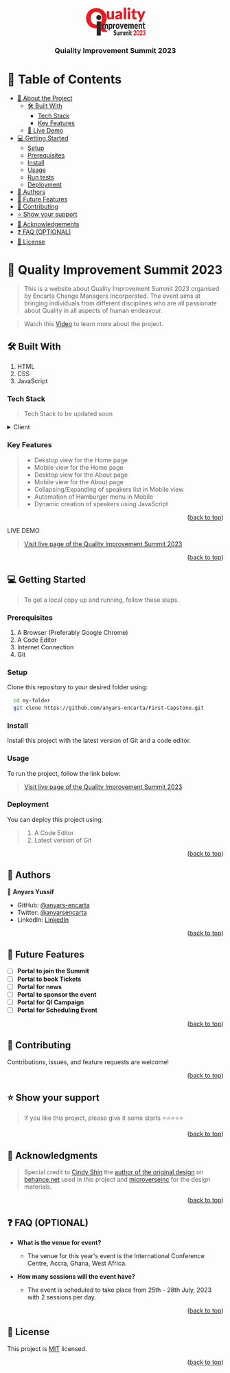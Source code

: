 <a name="readme-top"></a>

<div align="center">

 <!-- LOGO -->

  <img src="./assets/icons/summit-logo.png" alt="logo" width="140"  height="auto" />
  <br/>

<!-- MAIN HEADING -->

  <h3><b>Quiality Improvement Summit 2023</b></h3>

</div>

<!-- TABLE OF CONTENTS -->
# 📗 Table of Contents

- [📖 About the Project](#about-project)
  - [🛠 Built With](#built-with)
    - [Tech Stack](#tech-stack)
    - [Key Features](#key-features)
  - [🚀 Live Demo](#live-demo)
- [💻 Getting Started](#getting-started)
  - [Setup](#setup)
  - [Prerequisites](#prerequisites)
  - [Install](#install)
  - [Usage](#usage)
  - [Run tests](#run-tests)
  - [Deployment](#deployment)
- [👥 Authors](#authors)
- [🔭 Future Features](#future-features)
- [🤝 Contributing](#contributing)
- [⭐️ Show your support](#support)
- [🙏 Acknowledgements](#acknowledgements)
- [❓ FAQ (OPTIONAL)](#faq)
- [📝 License](#license)

<!-- INTRO -->
# 📖 Quality Improvement Summit 2023 <a name="about-project"></a>

> This is a website about Quality Improvement Summit 2023 organised by Encarta Change Managers Incorporated. The event aims at bringing individuals from different disciplines who are all passionate about Quality in all aspects of human endeavour.

> Watch this [Video](https://www.loom.com/share/4a2c119a3ce944cc8bb1beefbd2ff119) to learn more about the project.

## 🛠 Built With <a name="built-with"></a>
1. HTML
2. CSS
3. JavaScript
### Tech Stack <a name="tech-stack"></a>

> Tech Stack to be updated soon

<details>
  <summary>Client</summary>
  <ul>
    <li><a href="https://reactjs.org/">HTML</a></li>
    <li><a href="https://reactjs.org/">CSS</a></li>
    <li><a href="">JavaScript</a></li>
  </ul>
</details>

<!-- Features -->

### Key Features <a name="key-features"></a>

> - Dekstop view for the Home page
> - Mobile view for the Home page
> - Desktop view for the About page
> - Mobile view for the About page
> - Collapsing/Expanding of speakers list in Mobile view
> - Automation of Hamburger menu in Mobile
> - Dynamic creation of speakers using JavaScript

<p align="right">(<a href="#readme-top">back to top</a>)</p>

<!-- LIVE DEMO -->

LIVE DEMO

> [Visit live page of the Quality Improvement Summit 2023](https://anyars-encarta.github.io/First-Capstone/)

<p align="right">(<a href="#readme-top">back to top</a>)</p>

<!-- GETTING STARTED -->

## 💻 Getting Started <a name="getting-started"></a>

> To get a local copy up and running, follow these steps.
### Prerequisites

1. A Browser (Preferably Google Chrome)
2. A Code Editor
3. Internet Connection
4. Git

<!-- SETUP -->
### Setup

Clone this repository to your desired folder using:

```sh
  cd my-folder
  git clone https://github.com/anyars-encarta/First-Capstone.git
```
<!-- INSTALL -->

### Install

Install this project with the latest version of Git and a code editor.

### Usage

To run the project, follow the link below:
> [Visit live page of the Quality Improvement Summit 2023](https://anyars-encarta.github.io/First-Capstone/)
### Deployment

You can deploy this project using:
>1. A Code Editor
>2. Latest version of Git

<p align="right">(<a href="#readme-top">back to top</a>)</p>

<!-- AUTHORS -->
## 👥 Authors <a name="authors"></a>

👤 **Anyars Yussif**

- GitHub: [@anyars-encarta](https://github.com/anyars-encarta)
- Twitter: [@anyarsencarta](https://twitter.com/anyarsencarta)
- LinkedIn: [LinkedIn](https://www.linkedin.com/in/anyars-yussif-1a179769/)


<p align="right">(<a href="#readme-top">back to top</a>)</p>

## 🔭 Future Features <a name="future-features"></a>

- [ ] **Portal to join the Summit**
- [ ] **Portal to book Tickets**
- [ ] **Portal for news**
- [ ] **Portal to sponsor the event**
- [ ] **Portal for QI Campaign**
- [ ] **Portal for Scheduling Event**

<p align="right">(<a href="#readme-top">back to top</a>)</p>

<!-- CONTRIBUTION -->
## 🤝 Contributing <a name="contributing"></a>

Contributions, issues, and feature requests are welcome!

<p align="right">(<a href="#readme-top">back to top</a>)</p>

<!--SUPPORT -->

## ⭐️ Show your support <a name="support"></a>

> If you like this project, please give it some starts ⭐️⭐️⭐️⭐️⭐️

<p align="right">(<a href="#readme-top">back to top</a>)</p>

<!-- ACKNOWLEDGEMENTS -->
## 🙏 Acknowledgments <a name="acknowledgements"></a>

> Special credit to [Cindy Shin](https://www.behance.net/adagio07) the [author of the original design](https://www.behance.net/gallery/29845175/CC-Global-Summit-2015) on [behance.net](https://www.behance.net/gallery/29845175/CC-Global-Summit-2015) used in this project and [microverseinc](https://github.com/microverseinc) for the design materials.

<p align="right">(<a href="#readme-top">back to top</a>)</p>

<!-- FAQS -->
## ❓ FAQ (OPTIONAL) <a name="faq"></a>

- **What is the venue for event?**

  - The venue for this year's event is the International Conference Centre, Accra, Ghana, West Africa.

- **How many sessions will the event have?**

  - The event is scheduled to take place from 25th - 28th July, 2023 with 2 sessions per day.

<p align="right">(<a href="#readme-top">back to top</a>)</p>

<!-- LICENSE -->

## 📝 License <a name="license"></a>

This project is [MIT](./LICENSE) licensed.

<p align="right">(<a href="#readme-top">back to top</a>)</p>